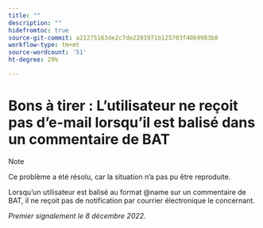 ```yaml
---
title: ""
description: ""
hidefromtoc: true
source-git-commit: a21275163de2c7de2201971b125703f40b9983b8
workflow-type: tm+mt
source-wordcount: '51'
ht-degree: 29%

---
```



# Bons à tirer : L’utilisateur ne reçoit pas d’e-mail lorsqu’il est balisé dans un commentaire de BAT

>[!NOTE]
>
>Ce problème a été résolu, car la situation n’a pas pu être reproduite.

Lorsqu’un utilisateur est balisé au format @name sur un commentaire de BAT, il ne reçoit pas de notification par courrier électronique le concernant.

_Premier signalement le 8 décembre 2022._

